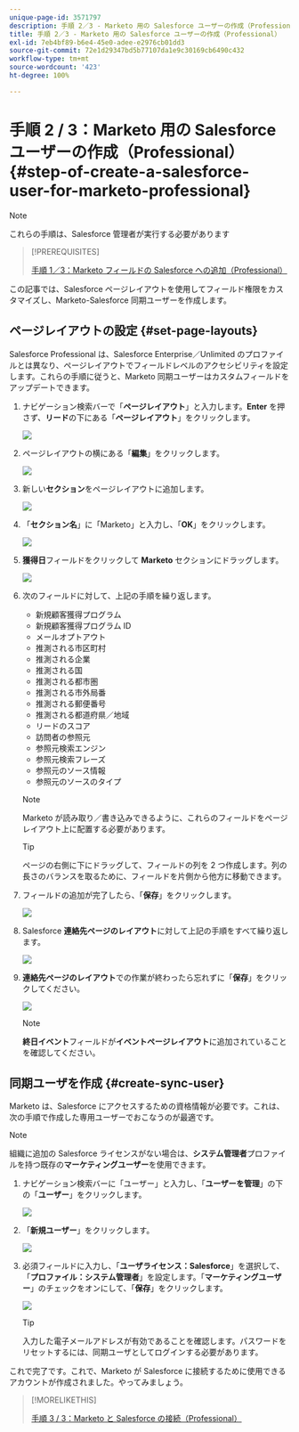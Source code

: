 ```yaml
---
unique-page-id: 3571797
description: 手順 2／3 - Marketo 用の Salesforce ユーザーの作成（Professional）- Marketo ドキュメント - 製品ドキュメント
title: 手順 2／3 - Marketo 用の Salesforce ユーザーの作成（Professional）
exl-id: 7eb4bf89-b6e4-45e0-adee-e2976cb01dd3
source-git-commit: 72e1d29347bd5b77107da1e9c30169cb6490c432
workflow-type: tm+mt
source-wordcount: '423'
ht-degree: 100%

---
```


# 手順 2 / 3：Marketo 用の Salesforce ユーザーの作成（Professional） {#step-of-create-a-salesforce-user-for-marketo-professional}

>[!NOTE]
>
>これらの手順は、Salesforce 管理者が実行する必要があります

>[!PREREQUISITES]
>
>[手順 1／3：Marketo フィールドの Salesforce への追加（Professional）](/help/marketo/product-docs/crm-sync/salesforce-sync/setup/professional-edition/step-1-of-3-add-marketo-fields-to-salesforce-professional.md)

この記事では、Salesforce ページレイアウトを使用してフィールド権限をカスタマイズし、Marketo-Salesforce 同期ユーザーを作成します。

## ページレイアウトの設定 {#set-page-layouts}

Salesforce Professional は、Salesforce Enterprise／Unlimited のプロファイルとは異なり、ページレイアウトでフィールドレベルのアクセシビリティを設定します。これらの手順に従うと、Marketo 同期ユーザーはカスタムフィールドをアップデートできます。

1. ナビゲーション検索バーで「**ページレイアウト**」と入力します。**Enter** を押さず、**リード**&#x200B;の下にある「**ページレイアウト**」をクリックします。

   ![](assets/image2016-2-26-12-3a58-3a32.png)

1. ページレイアウトの横にある「**編集**」をクリックします。

   ![](assets/image2016-2-26-13-3a2-3a46.png)

1. 新しい&#x200B;**セクション**&#x200B;をページレイアウトに追加します。

   ![](assets/image2014-12-9-12-3a56-3a40.png)

1. 「**セクション名**」に「Marketo」と入力し、「**OK**」をクリックします。

   ![](assets/image2014-12-9-12-3a56-3a52.png)

1. **獲得日**&#x200B;フィールドをクリックして **Marketo** セクションにドラッグします。

   ![](assets/image2014-12-9-12-3a57-3a0.png)

1. 次のフィールドに対して、上記の手順を繰り返します。

   * 新規顧客獲得プログラム
   * 新規顧客獲得プログラム ID
   * メールオプトアウト
   * 推測される市区町村
   * 推測される企業
   * 推測される国
   * 推測される都市圏
   * 推測される市外局番
   * 推測される郵便番号
   * 推測される都道府県／地域
   * リードのスコア
   * 訪問者の参照元
   * 参照元検索エンジン
   * 参照元検索フレーズ
   * 参照元のソース情報
   * 参照元のソースのタイプ

   >[!NOTE]
   >
   >Marketo が読み取り／書き込みできるように、これらのフィールドをページレイアウト上に配置する必要があります。

   >[!TIP]
   >
   >ページの右側に下にドラッグして、フィールドの列を 2 つ作成します。列の長さのバランスを取るために、フィールドを片側から他方に移動できます。

1. フィールドの追加が完了したら、「**保存**」をクリックします。

   ![](assets/image2014-12-9-12-3a57-3a10.png)

1. Salesforce **連絡先ページのレイアウト**&#x200B;に対して上記の手順をすべて繰り返します。

   ![](assets/image2016-2-26-13-3a10-3a1.png)

1. **連絡先ページのレイアウト**&#x200B;での作業が終わったら忘れずに「**保存**」をクリックしてください。

   ![](assets/image2014-12-9-12-3a57-3a30.png)

   >[!NOTE]
   >
   >**終日イベント**&#x200B;フィールドが&#x200B;**イベントページレイアウト**&#x200B;に追加されていることを確認してください。

## 同期ユーザを作成 {#create-sync-user}

Marketo は、Salesforce にアクセスするための資格情報が必要です。これは、次の手順で作成した専用ユーザーでおこなうのが最適です。

>[!NOTE]
>
>組織に追加の Salesforce ライセンスがない場合は、**システム管理者**&#x200B;プロファイルを持つ既存の&#x200B;**マーケティングユーザー**&#x200B;を使用できます。

1. ナビゲーション検索バーに「ユーザー」と入力し、「**ユーザーを管理**」の下の「**ユーザー**」をクリックします。

   ![](assets/image2014-12-9-12-3a57-3a42.png)

1. 「**新規ユーザー**」をクリックします。

   ![](assets/image2014-12-9-12-3a58-3a1.png)

1. 必須フィールドに入力し、「**ユーザライセンス：Salesforce**」を選択して、「**プロファイル：システム管理者**」を設定します。「**マーケティングユーザー**」のチェックをオンにして、「**保存**」をクリックします。

   ![](assets/image2014-12-9-12-3a58-3a11.png)

   >[!TIP]
   >
   >入力した電子メールアドレスが有効であることを確認します。パスワードをリセットするには、同期ユーザとしてログインする必要があります。

これで完了です。これで、Marketo が Salesforce に接続するために使用できるアカウントが作成されました。やってみましょう。

>[!MORELIKETHIS]
>
>[手順 3 / 3：Marketo と Salesforce の接続（Professional）](/help/marketo/product-docs/crm-sync/salesforce-sync/setup/professional-edition/step-3-of-3-connect-marketo-and-salesforce-professional.md)
